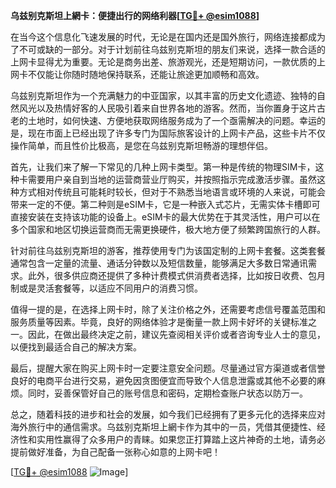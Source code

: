 **乌兹别克斯坦上網卡：便捷出行的网络利器[[TG💪+ @esim1088](https://t.me/s/esim1088)]**

在当今这个信息化飞速发展的时代，无论是在国内还是国外旅行，网络连接都成为了不可或缺的一部分。对于计划前往乌兹别克斯坦的朋友们来说，选择一款合适的上网卡显得尤为重要。无论是商务出差、旅游观光，还是短期访问，一款优质的上网卡不仅能让你随时随地保持联系，还能让旅途更加顺畅和高效。

乌兹别克斯坦作为一个充满魅力的中亚国家，以其丰富的历史文化遗迹、独特的自然风光以及热情好客的人民吸引着来自世界各地的游客。然而，当你置身于这片古老的土地时，如何快速、方便地获取网络服务成为了一个亟需解决的问题。幸运的是，现在市面上已经出现了许多专门为国际旅客设计的上网卡产品，这些卡片不仅操作简单，而且性价比极高，是您在乌兹别克斯坦畅游的理想伴侣。

首先，让我们来了解一下常见的几种上网卡类型。第一种是传统的物理SIM卡，这种卡需要用户亲自到当地的运营商营业厅购买，并按照指示完成激活步骤。虽然这种方式相对传统且可能耗时较长，但对于不熟悉当地语言或环境的人来说，可能会带来一定的不便。第二种则是eSIM卡，它是一种嵌入式芯片，无需实体卡槽即可直接安装在支持该功能的设备上。eSIM卡的最大优势在于其灵活性，用户可以在多个国家和地区切换运营商而无需更换硬件，极大地方便了频繁跨国旅行的人群。

针对前往乌兹别克斯坦的游客，推荐使用专门为该国定制的上网卡套餐。这类套餐通常包含一定量的流量、通话分钟数以及短信数量，能够满足大多数日常通讯需求。此外，很多供应商还提供了多种计费模式供消费者选择，比如按日收费、包月制或是灵活套餐等，以适应不同用户的消费习惯。

值得一提的是，在选择上网卡时，除了关注价格之外，还需要考虑信号覆盖范围和服务质量等因素。毕竟，良好的网络体验才是衡量一款上网卡好坏的关键标准之一。因此，在做出最终决定之前，建议先查阅相关评价或者咨询专业人士的意见，以便找到最适合自己的解决方案。

最后，提醒大家在购买上网卡时一定要注意安全问题。尽量通过官方渠道或者信誉良好的电商平台进行交易，避免因贪图便宜而导致个人信息泄露或其他不必要的麻烦。同时，妥善保管好自己的账号信息和密码，定期检查账户状态以防万一。

总之，随着科技的进步和社会的发展，如今我们已经拥有了更多元化的选择来应对海外旅行中的通信需求。乌兹别克斯坦上網卡作为其中的一员，凭借其便捷性、经济性和实用性赢得了众多用户的青睐。如果您正打算踏上这片神奇的土地，请务必提前做好准备，为自己配备一张称心如意的上网卡吧！

[[TG💪+ @esim1088](https://t.me/s/esim1088) ![Image](https://i.postimg.cc/4NQfJmqS/Snipaste-2025-05-13-00-14-12.png)]